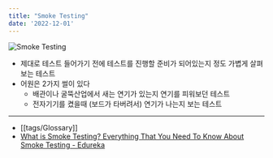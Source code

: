 ```yaml
---
title: "Smoke Testing"
date: '2022-12-01'
---
```

![Smoke Testing](http://d1jnx9ba8s6j9r.cloudfront.net/blog/wp-content/uploads/2019/05/What-is-Smoke-Testing.jpg)

- 제대로 테스트 들어가기 전에 테스트를 진행할 준비가 되어있는지 정도 가볍게 살펴보는 테스트
- 어원은 2가지 썰이 있다
	- 배관이나 굴뚝산업에서 새는 연기가 있는지 연기를 피워보던 테스트
	- 전자기기를 켰을때 (보드가 타버려서) 연기가 나는지 보는 테스트

---
- [[tags/Glossary]]
- [What is Smoke Testing? Everything That You Need To Know About Smoke Testing - Edureka](https://www.edureka.co/blog/what-is-smoke-testing/)